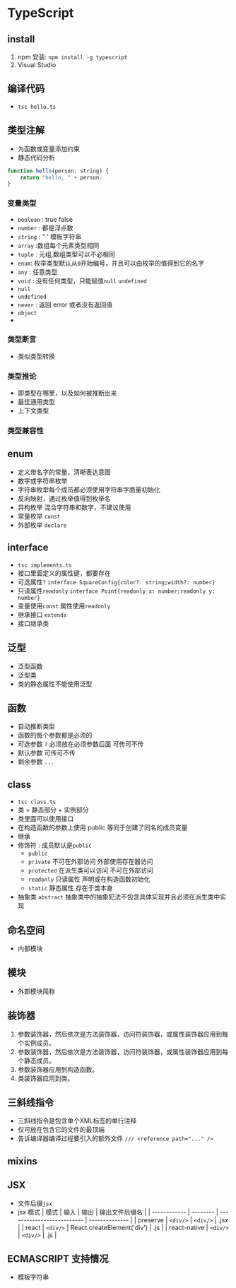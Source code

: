 # TypeScript

## install

1.  npm 安装: `npm install -g typescript`
2.  Visual Studio

## 编译代码

*   `tsc hello.ts`

## 类型注解

*   为函数或变量添加约束
*   静态代码分析

```js
function hello(person: string) {
    return "hello, " + person;
}
```

### 变量类型

*   `boolean` : true false
*   `number` : 都是浮点数
*   `string` : " ' 模板字符串
*   `array` :数组每个元素类型相同
*   `tuple` : 元组,数组类型可以不必相同
*   `enum`: 枚举类型默认从`0`开始编号，并且可以由枚举的值得到它的名字
*   `any` : 任意类型
*   `void` : 没有任何类型，只能赋值`null` `undefined`
*   `null`
*   `undefined`
*   `never` : 返回 error 或者没有返回值
*   `object`
*   

### 类型断言

*   类似类型转换

### 类型推论

*   即类型在哪里，以及如何被推断出来
*   最佳通用类型
*   上下文类型

### 类型兼容性

## enum

*   定义带名字的常量，清晰表达意图
*   数字或字符串枚举
*   字符串枚举每个成员都必须使用字符串字面量初始化
*   反向映射，通过枚举值得到枚举名
*   异构枚举 混合字符串和数字，不建议使用
*   常量枚举 `const`
*   外部枚举 `declare`

## interface

*   `tsc implements.ts`
*   接口里面定义的属性键，都要存在
*   可选属性`?` `interface SquareConfig{color?: string;width?: number}`
*   只读属性`readonly` `interface Point{readonly x: number;readonly y: number}`
*   变量使用`const` 属性使用`readonly`
*   继承接口 `extends`
*   接口继承类

## 泛型

*   泛型函数
*   泛型类
*   类的静态属性不能使用泛型

## 函数

*   自动推断类型
*   函数的每个参数都是必须的
*   可选参数 `?` 必须放在必须参数后面 可传可不传
*   默认参数 可传可不传
*   剩余参数 `...`

## class

*   `tsc class.ts`
*   类 = 静态部分 + 实例部分
*   类里面可以使用接口
*   在构造函数的参数上使用 public 等同于创建了同名的成员变量
*   继承
*   修饰符 : 成员默认是`public`
    *   `public`
    *   `private` 不可在外部访问 外部使用存在器访问
    *   `protected` 在派生类可以访问 不可在外部访问
    *   `readonly` 只读属性 声明或在构造函数初始化
    *   `static` 静态属性 存在于类本身
*   抽象类 `abstract` 抽象类中的抽象犯法不包含具体实现并且必须在派生类中实现

## 命名空间

*   内部模块

## 模块

*   外部模块简称

## 装饰器

1.  参数装饰器，然后依次是方法装饰器，访问符装饰器，或属性装饰器应用到每个实例成员。
1.  参数装饰器，然后依次是方法装饰器，访问符装饰器，或属性装饰器应用到每个静态成员。
1.  参数装饰器应用到构造函数。
1.  类装饰器应用到类。

## 三斜线指令

- 三斜线指令是包含单个XML标签的单行注释
- 仅可放在包含它的文件的最顶端
- 告诉编译器编译过程要引入的额外文件 `/// <reference path="..." />`

## mixins

## JSX

*   文件后缀`jsx`
*   jsx 模式
    | 模式         | 输入     | 输出                       | 输出文件后缀名 |
    | ------------ | -------- | -------------------------- | -------------- |
    | preserve     | `<div/>` | `<div/>`                   | .jsx           |
    | react        | `<div/>` | React.createElement('div') | .js            |
    | react-native | `<div/>` | `<div/>`                   | .js            |

## ECMASCRIPT 支持情况

*   模板字符串
